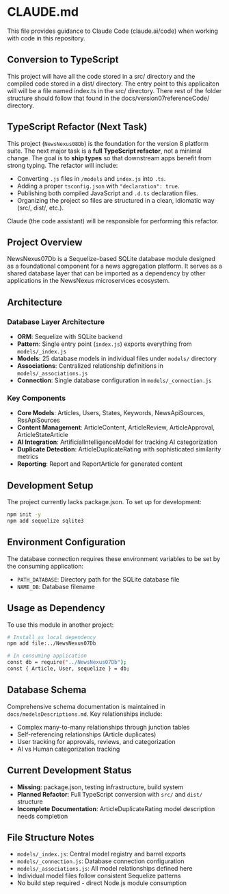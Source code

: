 # CLAUDE.md

This file provides guidance to Claude Code (claude.ai/code) when working with code in this repository.

## Conversion to TypeScript

This project will have all the code stored in a src/ directory and the compiled code stored in a dist/ directory. The entry point to this applicaiton will will be a file named index.ts in the src/ directory. There rest of the folder structure should follow that found in the docs/version07referenceCode/ directory.

## TypeScript Refactor (Next Task)

This project (`NewsNexus08Db`) is the foundation for the version 8 platform suite. The next major task is a **full TypeScript refactor**, not a minimal change. The goal is to **ship types** so that downstream apps benefit from strong typing. The refactor will include:

- Converting `.js` files in `/models` and `index.js` into `.ts`.
- Adding a proper `tsconfig.json` with `"declaration": true`.
- Publishing both compiled JavaScript and `.d.ts` declaration files.
- Organizing the project so files are structured in a clean, idiomatic way (src/, dist/, etc.).

Claude (the code assistant) will be responsible for performing this refactor.

## Project Overview

NewsNexus07Db is a Sequelize-based SQLite database module designed as a foundational component for a news aggregation platform. It serves as a shared database layer that can be imported as a dependency by other applications in the NewsNexus microservices ecosystem.

## Architecture

### Database Layer Architecture

- **ORM**: Sequelize with SQLite backend
- **Pattern**: Single entry point (`index.js`) exports everything from `models/_index.js`
- **Models**: 25 database models in individual files under `models/` directory
- **Associations**: Centralized relationship definitions in `models/_associations.js`
- **Connection**: Single database configuration in `models/_connection.js`

### Key Components

- **Core Models**: Articles, Users, States, Keywords, NewsApiSources, RssApiSources
- **Content Management**: ArticleContent, ArticleReview, ArticleApproval, ArticleStateArticle
- **AI Integration**: ArtificialIntelligenceModel for tracking AI categorization
- **Duplicate Detection**: ArticleDuplicateRating with sophisticated similarity metrics
- **Reporting**: Report and ReportArticle for generated content

## Development Setup

The project currently lacks package.json. To set up for development:

```bash
npm init -y
npm add sequelize sqlite3
```

## Environment Configuration

The database connection requires these environment variables to be set by the consuming application:

- `PATH_DATABASE`: Directory path for the SQLite database file
- `NAME_DB`: Database filename

## Usage as Dependency

To use this module in another project:

```bash
# Install as local dependency
npm add file:../NewsNexus07Db

# In consuming application
const db = require("../NewsNexus07Db");
const { Article, User, sequelize } = db;
```

## Database Schema

Comprehensive schema documentation is maintained in `docs/modelsDescriptions.md`. Key relationships include:

- Complex many-to-many relationships through junction tables
- Self-referencing relationships (Article duplicates)
- User tracking for approvals, reviews, and categorization
- AI vs Human categorization tracking

## Current Development Status

- **Missing**: package.json, testing infrastructure, build system
- **Planned Refactor**: Full TypeScript conversion with `src/` and `dist/` structure
- **Incomplete Documentation**: ArticleDuplicateRating model description needs completion

## File Structure Notes

- `models/_index.js`: Central model registry and barrel exports
- `models/_connection.js`: Database connection configuration
- `models/_associations.js`: All model relationships defined here
- Individual model files follow consistent Sequelize patterns
- No build step required - direct Node.js module consumption
